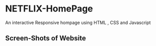 # NETFLIX-HomePage
An interactive Responsive  hompage using HTML , CSS and Javascript
## Screen-Shots of Website


